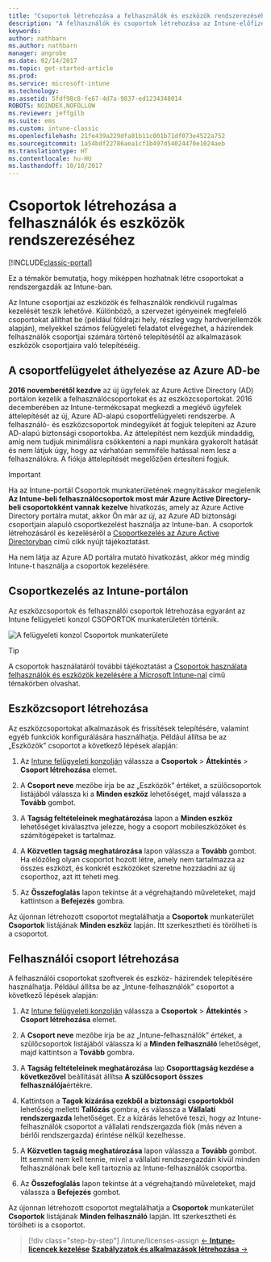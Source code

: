 ```yaml
---
title: "Csoportok létrehozása a felhasználók és eszközök rendszerezéséhez"
description: "A felhasználók és csoportok létrehozása az Intune-előfizetéséhez"
keywords: 
author: nathbarn
ms.author: nathbarn
manager: angrobe
ms.date: 02/14/2017
ms.topic: get-started-article
ms.prod: 
ms.service: microsoft-intune
ms.technology: 
ms.assetid: 5fdf98c8-fe67-4d7a-9837-ed1234348014
ROBOTS: NOINDEX,NOFOLLOW
ms.reviewer: jeffgilb
ms.suite: ems
ms.custom: intune-classic
ms.openlocfilehash: 21fe439a229dfa81b11c001b71df073e4522a752
ms.sourcegitcommit: 1a54bdf22786aea1cf1b497d54024470e1024aeb
ms.translationtype: HT
ms.contentlocale: hu-HU
ms.lasthandoff: 10/10/2017
---
```

# <a name="create-groups-to-organize-users-and-devices"></a>Csoportok létrehozása a felhasználók és eszközök rendszerezéséhez

[!INCLUDE[classic-portal](../includes/classic-portal.md)]

Ez a témakör bemutatja, hogy miképpen hozhatnak létre csoportokat a rendszergazdák az Intune-ban.

Az Intune csoportjai az eszközök és felhasználók rendkívül rugalmas kezelését teszik lehetővé. Különböző, a szervezet igényeinek megfelelő csoportokat állíthat be (például földrajzi hely, részleg vagy hardverjellemzők alapján), melyekkel számos felügyeleti feladatot elvégezhet, a házirendek felhasználók csoportjai számára történő telepítésétől az alkalmazások eszközök csoportjaira való telepítéséig.

## <a name="group-management-moving-to-azure-ad"></a>A csoportfelügyelet áthelyezése az Azure AD-be

**2016 novemberétől kezdve** az új ügyfelek az Azure Active Directory (AD) portálon kezelik a felhasználócsoportokat és az eszközcsoportokat. 2016 decemberében az Intune-termékcsapat megkezdi a meglévő ügyfelek áttelepítését az új, Azure AD-alapú csoportfelügyeleti rendszerbe. A felhasználó- és eszközcsoportok mindegyikét át fogjuk telepíteni az Azure AD-alapú biztonsági csoportokba. Az áttelepítést nem kezdjük mindaddig, amíg nem tudjuk minimálisra csökkenteni a napi munkára gyakorolt hatását és nem látjuk úgy, hogy az várhatóan semmiféle hatással nem lesz a felhasználókra. A fiókja áttelepítését megelőzően értesíteni fogjuk.


>[!IMPORTANT]
>
>Ha az Intune-portál Csoportok munkaterületének megnyitásakor megjelenik **Az Intune-beli felhasználócsoportok most már Azure Active Directory-beli csoportokként vannak kezelve** hivatkozás, amely az Azure Active Directory portálra mutat, akkor Ön már az *új*, az Azure AD biztonsági csoportjain alapuló csoportkezelést használja az Intune-ban. A csoportok létrehozásáról és kezeléséről a [Csoportkezelés az Azure Active Directoryban](https://docs.microsoft.com/azure/active-directory/active-directory-groups-create-azure-portal) című cikk nyújt tájékoztatást.
>
>Ha nem látja az Azure AD portálra mutató hivatkozást, akkor még mindig Intune-t használja a csoportok kezelésére.

## <a name="group-management-in-the-intune-portal"></a>Csoportkezelés az Intune-portálon

Az eszközcsoportok és felhasználói csoportok létrehozása egyaránt az Intune felügyeleti konzol CSOPORTOK munkaterületén történik.

![A felügyeleti konzol Csoportok munkaterülete](./media/groups.png)


> [!TIP]
> A csoportok használatáról további tájékoztatást a [Csoportok használata felhasználók és eszközök kezelésére a Microsoft Intune-nal](/intune-classic/deploy-use/use-groups-to-manage-users-and-devices-with-microsoft-intune) című témakörben olvashat.


## <a name="create-a-device-group"></a>Eszközcsoport létrehozása
Az eszközcsoportokat alkalmazások és frissítések telepítésére, valamint egyéb funkciók konfigurálására használhatja. Például állítsa be az „Eszközök” csoportot a következő lépések alapján:

1.  Az [Intune felügyeleti konzolján](https://manage.microsoft.com/) válassza a **Csoportok** > **Áttekintés** > **Csoport létrehozása** elemet.

2.  A **Csoport neve** mezőbe írja be az „Eszközök” értéket, a szülőcsoportok listájából válassza ki a **Minden eszköz** lehetőséget, majd válassza a **Tovább** gombot.

3.  A **Tagság feltételeinek meghatározása** lapon a **Minden eszköz** lehetőséget kiválasztva jelezze, hogy a csoport mobileszközöket és számítógépeket is tartalmaz.

4.  A **Közvetlen tagság meghatározása** lapon válassza a **Tovább** gombot. Ha előzőleg olyan csoportot hozott létre, amely nem tartalmazza az összes eszközt, és konkrét eszközöket szeretne hozzáadni az új csoporthoz, azt itt teheti meg.

5.  Az **Összefoglalás** lapon tekintse át a végrehajtandó műveleteket, majd kattintson a **Befejezés** gombra.

Az újonnan létrehozott csoportot megtalálhatja a **Csoportok** munkaterület **Csoportok** listájának **Minden eszköz** lapján. Itt szerkesztheti és törölheti is a csoportot.

## <a name="create-a-user-group"></a>Felhasználói csoport létrehozása
A felhasználói csoportokat szoftverek és eszköz- házirendek telepítésére használhatja. Például állítsa be az „Intune-felhasználók” csoportot a következő lépések alapján:

1.  Az [Intune felügyeleti konzolján](https://manage.microsoft.com/) válassza a **Csoportok** > **Áttekintés** > **Csoport létrehozása** elemet.

2.  A **Csoport neve** mezőbe írja be az „Intune-felhasználók” értéket, a szülőcsoportok listájából válassza ki a **Minden felhasználó** lehetőséget, majd kattintson a **Tovább** gombra.

3.  A **Tagság feltételeinek meghatározása** lap **Csoporttagság kezdése a következővel** beállítását állítsa **A szülőcsoport összes felhasználója**értékre.

4.  Kattintson a **Tagok kizárása ezekből a biztonsági csoportokból** lehetőség melletti **Tallózás** gombra, és válassza a **Vállalati rendszergazda** lehetőséget. Ez a kizárás lehetővé teszi, hogy az Intune-felhasználók csoportot a vállalati rendszergazda fiók (más néven a bérlői rendszergazda) érintése nélkül kezelhesse.

5.  A **Közvetlen tagság meghatározása** lapon válassza a **Tovább** gombot. Itt semmit nem kell tennie, mivel a vállalati rendszergazdán kívül minden felhasználónak bele kell tartoznia az Intune-felhasználók csoportba.

6.  Az **Összefoglalás** lapon tekintse át a végrehajtandó műveleteket, majd válassza a **Befejezés** gombot.

Az újonnan létrehozott csoportot megtalálhatja a **Csoportok** munkaterület **Csoportok** listájának **Minden felhasználó** lapján. Itt szerkesztheti és törölheti is a csoportot.

>[!div class="step-by-step"]
/intune/licenses-assign [&larr; **Intune-licencek kezelése**](/intune/licenses-assign)       [**Szabályzatok és alkalmazások létrehozása** &rarr;](.\start-with-a-paid-subscription-to-microsoft-intune-step-6.md)  
